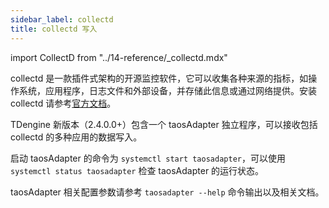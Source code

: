 ```yaml
---
sidebar_label: collectd
title: collectd 写入
---
```


import CollectD from "../14-reference/_collectd.mdx"

collectd 是一款插件式架构的开源监控软件，它可以收集各种来源的指标，如操作系统，应用程序，日志文件和外部设备，并存储此信息或通过网络提供。安装 collectd 请参考[官方文档](https://collectd.org/download.shtml)。

TDengine 新版本（2.4.0.0+）包含一个 taosAdapter 独立程序，可以接收包括 collectd 的多种应用的数据写入。

启动 taosAdapter 的命令为 `systemctl start taosadapter`，可以使用 `systemctl status taosadapter` 检查 taosAdapter 的运行状态。

<CollectD />

taosAdapter 相关配置参数请参考 `taosadapter --help` 命令输出以及相关文档。
